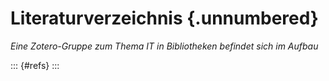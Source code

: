 # Literaturverzeichnis {.unnumbered}

*Eine Zotero-Gruppe zum Thema IT in Bibliotheken befindet sich im Aufbau*

::: {#refs}
:::
